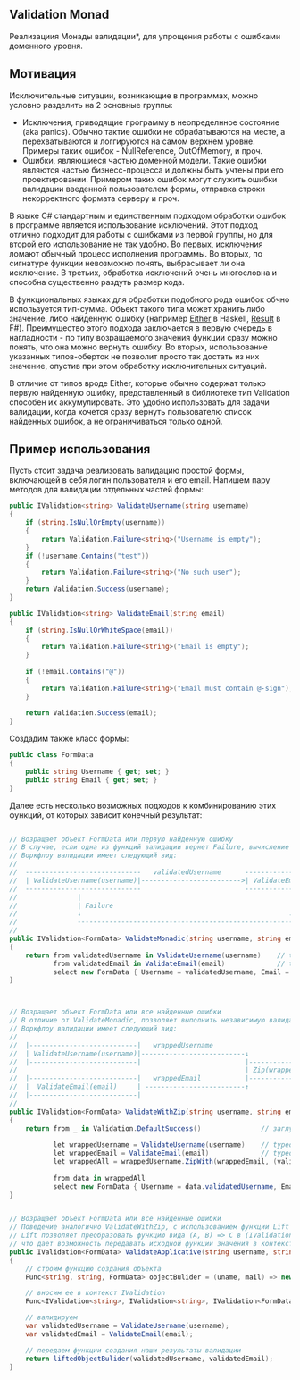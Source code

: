 ## Validation Monad 

Реализациия Монады валидации*, для упрощения работы с ошибками доменного уровня.

## Мотивация

Исключительные ситуации, возникающие в программах, можно условно разделить на 2 основные группы:
 - Исключения, приводящие программу в неопределнное состояние (aka panics). Обычно тактие ошибки не обрабатываются на месте, а перехватываются и логгируются на самом верхнем уровне. Примеры таких ошибок - NullReference, OutOfMemory, и проч.
 - Ошибки, являющиеся частью доменной модели. Такие ошибки являются частью бизнесс-процесса и должны быть учтены при его проектировании. Примером таких ошибок могут служить ошибки валидации введенной пользователем формы, отправка строки некорректного формата серверу и проч.
    
В языке C# стандартным и единственным подходом обработки ошибок в программе является использование исключений. Этот подход отлично подходит для работы с ошибками из первой группы, но для второй его использование не так удобно. Во первых, исключения ломают обычный процесс исполнения программы. Во вторых, по сигнатуре функции невозможно понять, выбрасывает ли она исключение. В третьих, обработка исключений очень многословна и способна существенно раздуть размер кода. 

В функциональных языках для обработки подобного рода ошибок обчно используется тип-сумма. Объект такого типа может хранить либо значение, либо найденную ошибку (например [Either](http://hackage.haskell.org/package/base-4.12.0.0/docs/Data-Either.html) в Haskell, [Result](https://docs.microsoft.com/en-us/dotnet/fsharp/language-reference/results) в F#). Преимущество этого подхода заключается в первую очередь в нагладности - по типу возращаемого значения функции сразу можно понять, что она можно вернуть ошибку. Во вторых, использование указанных типов-оберток не позволит просто так достать из них значение, опустив при этом обработку исключительных ситуаций. 

В отличие от типов вроде Either, которые обычно содержат только первую найденную ошибку, представленный в библиотеке тип Validation способен их аккумулировать. Это удобно использовать для задачи валидации, когда хочется сразу вернуть пользователю список найденных ошибок, а не ограничиваться только одной. 

## Пример использования

Пусть стоит задача реализовать валидацию простой формы, включающей в себя логин пользователя и его email. Напишем пару методов для валидации отдельных частей формы:

```cs
public IValidation<string> ValidateUsername(string username)
{
    if (string.IsNullOrEmpty(username))
    {
        return Validation.Failure<string>("Username is empty");
    }
    if (!username.Contains("test"))
    {
        return Validation.Failure<string>("No such user");
    }
    return Validation.Success(username);
}

public IValidation<string> ValidateEmail(string email)
{
    if (string.IsNullOrWhiteSpace(email))
    {
        return Validation.Failure<string>("Email is empty");
    }
    
    if (!email.Contains("@"))
    {
        return Validation.Failure<string>("Email must contain @-sign"); 
    }       
        
    return Validation.Success(email);
}
```

Создадим также класс формы:

```cs
public class FormData
{
    public string Username { get; set; }
    public string Email { get; set; }
}
```

Далее есть несколько возможных подходов к комбинированию этих функций, от которых зависит конечный результат:

```cs

// Возращает объект FormData или первую найденную ошибку
// В случае, если одна из функций валидации вернет Failure, вычисление дальше продолжаться не будет
// Воркфлоу валидации имеет следующий вид:
//
//  -----------------------------   validatedUsername      -----------------------   validatedEmail
//  | ValidateUsername(username)|------------------------->| ValidateEmail(email)|-------------------------->        
//  -----------------------------                          -----------------------  
//               |                                                    |
//               | Failure                                            | Failure 
//               ↓                                                    ↓ 
//               ------------------------------------------------------------------------------------------->
//
public IValidation<FormData> ValidateMonadic(string username, string email)
{
    return from validatedUsername in ValidateUsername(username)    // typeof(validatedUsername) == string
           from validatedEmail in ValidateEmail(email)             // typeof(validatedEmail)    == string
           select new FormData { Username = validatedUsername, Email = validatedEmail };
}



// Возращает объект FormData или все найденные ошибки
// В отличие от ValidateMonadic, позволяет выполнить независимую валидацию с последующим объединением результата валидации функцией ZipWith
// Воркфлоу валидации имеет следующий вид:
//
//  |---------------------------|   wrappedUsername     
//  | ValidateUsername(username)|--------------------------↓
//  |---------------------------|                          |------------------------------------|          (username, email)
//                                                         | Zip(wrappedUsername, wrappedEmail) | ------------------------------->        
//  |---------------------------|   wrappedEmail           |------------------------------------|
//  |  ValidateEmail(email)     | -------------------------↑                ↓                                   Failure
//  |---------------------------|                                           ----------------------------------------------------->
//
public IValidation<FormData> ValidateWithZip(string username, string email)
{
    return from _ in Validation.DefaultSuccess()               // заглушка для начала do-нотации
           
           let wrappedUsername = ValidateUsername(username)    // typeof(wrappedUsername) == IValidation<string>
           let wrappedEmail = ValidateEmail(email)             // typeof(wrappedEmail)    == IValidation<string>
           let wrappedAll = wrappedUsername.ZipWith(wrappedEmail, (validatedUsername, validatedEmail) => (validatedUsername, validatedEmail))
           
           from data in wrappedAll
           select new FormData { Username = data.validatedUsername, Email = data.validatedEmail  };
}


// Возращает объект FormData или все найденные ошибки
// Поведение аналогично ValidateWithZip, с использованием функции Lift вместо Zip
// Lift позволяет преобразовать функцию вида (A, B) => C в (IValidation<A>, IValidation<B>) => IValidation<C>,
// что дает возможность передавать исходной функции значения в контексте IValidation
public IValidation<FormData> ValidateApplicative(string username, string email)
{
    // строим функцию создания объекта
    Func<string, string, FormData> objectBulider = (uname, mail) => new FormData { Username = uname, Email = mail };

    // вносим ее в контекст IValidation
    Func<IValidation<string>, IValidation<string>, IValidation<FormData>> liftedObjectBulider = objectBulider.Lift();

    // валидируем 
    var validatedUsername = ValidateUsername(username);
    var validatedEmail = ValidateEmail(email);

    // передаем функции создания наши результаты валидации
    return liftedObjectBulider(validatedUsername, validatedEmail);
}
```
